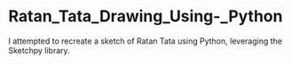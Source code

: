 # Ratan_Tata_Drawing_Using-_Python
I attempted to recreate a sketch of Ratan Tata using Python, leveraging the Sketchpy library.
